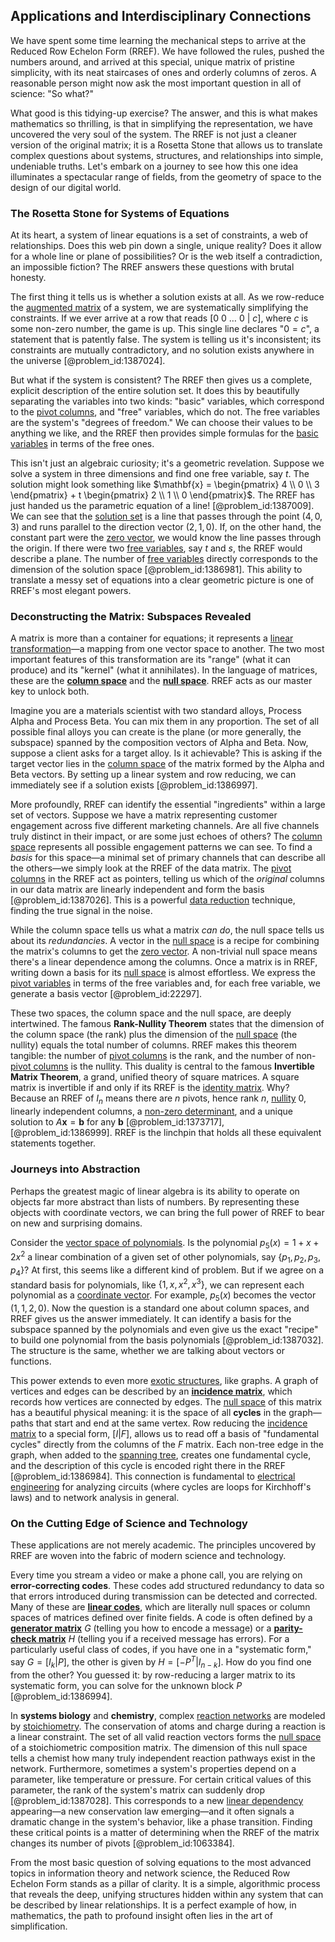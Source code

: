 ## Applications and Interdisciplinary Connections

We have spent some time learning the mechanical steps to arrive at the Reduced Row Echelon Form (RREF). We have followed the rules, pushed the numbers around, and arrived at this special, unique matrix of pristine simplicity, with its neat staircases of ones and orderly columns of zeros. A reasonable person might now ask the most important question in all of science: "So what?"

What good is this tidying-up exercise? The answer, and this is what makes mathematics so thrilling, is that in simplifying the representation, we have uncovered the very soul of the system. The RREF is not just a cleaner version of the original matrix; it is a Rosetta Stone that allows us to translate complex questions about systems, structures, and relationships into simple, undeniable truths. Let's embark on a journey to see how this one idea illuminates a spectacular range of fields, from the geometry of space to the design of our digital world.

### The Rosetta Stone for Systems of Equations

At its heart, a system of linear equations is a set of constraints, a web of relationships. Does this web pin down a single, unique reality? Does it allow for a whole line or plane of possibilities? Or is the web itself a contradiction, an impossible fiction? The RREF answers these questions with brutal honesty.

The first thing it tells us is whether a solution exists at all. As we row-reduce the [augmented matrix](@article_id:150029) of a system, we are systematically simplifying the constraints. If we ever arrive at a row that reads $[0\ 0\ \dots\ 0\ |\ c]$, where $c$ is some non-zero number, the game is up. This single line declares "$0=c$", a statement that is patently false. The system is telling us it's inconsistent; its constraints are mutually contradictory, and no solution exists anywhere in the universe [@problem_id:1387024].

But what if the system is consistent? The RREF then gives us a complete, explicit description of the entire solution set. It does this by beautifully separating the variables into two kinds: "basic" variables, which correspond to the [pivot columns](@article_id:148278), and "free" variables, which do not. The free variables are the system's "degrees of freedom." We can choose their values to be anything we like, and the RREF then provides simple formulas for the [basic variables](@article_id:148304) in terms of the free ones.

This isn't just an algebraic curiosity; it's a geometric revelation. Suppose we solve a system in three dimensions and find one free variable, say $t$. The solution might look something like $\mathbf{x} = \begin{pmatrix} 4 \\ 0 \\ 3 \end{pmatrix} + t \begin{pmatrix} 2 \\ 1 \\ 0 \end{pmatrix}$. The RREF has just handed us the parametric equation of a line! [@problem_id:1387009]. We can see that the [solution set](@article_id:153832) is a line that passes through the point $(4,0,3)$ and runs parallel to the direction vector $(2,1,0)$. If, on the other hand, the constant part were the [zero vector](@article_id:155695), we would know the line passes through the origin. If there were two [free variables](@article_id:151169), say $t$ and $s$, the RREF would describe a plane. The number of [free variables](@article_id:151169) directly corresponds to the dimension of the solution space [@problem_id:1386981]. This ability to translate a messy set of equations into a clear geometric picture is one of RREF's most elegant powers.

### Deconstructing the Matrix: Subspaces Revealed

A matrix is more than a container for equations; it represents a [linear transformation](@article_id:142586)—a mapping from one vector space to another. The two most important features of this transformation are its "range" (what it can produce) and its "kernel" (what it annihilates). In the language of matrices, these are the **[column space](@article_id:150315)** and the **[null space](@article_id:150982)**. RREF acts as our master key to unlock both.

Imagine you are a materials scientist with two standard alloys, Process Alpha and Process Beta. You can mix them in any proportion. The set of all possible final alloys you can create is the plane (or more generally, the subspace) spanned by the composition vectors of Alpha and Beta. Now, suppose a client asks for a target alloy. Is it achievable? This is asking if the target vector lies in the [column space](@article_id:150315) of the matrix formed by the Alpha and Beta vectors. By setting up a linear system and row reducing, we can immediately see if a solution exists [@problem_id:1386997].

More profoundly, RREF can identify the essential "ingredients" within a large set of vectors. Suppose we have a matrix representing customer engagement across five different marketing channels. Are all five channels truly distinct in their impact, or are some just echoes of others? The [column space](@article_id:150315) represents all possible engagement patterns we can see. To find a *basis* for this space—a minimal set of primary channels that can describe all the others—we simply look at the RREF of the data matrix. The [pivot columns](@article_id:148278) in the RREF act as pointers, telling us which of the *original* columns in our data matrix are linearly independent and form the basis [@problem_id:1387026]. This is a powerful [data reduction](@article_id:168961) technique, finding the true signal in the noise.

While the column space tells us what a matrix *can do*, the null space tells us about its *redundancies*. A vector in the [null space](@article_id:150982) is a recipe for combining the matrix's columns to get the [zero vector](@article_id:155695). A non-trivial null space means there's a linear dependence among the columns. Once a matrix is in RREF, writing down a basis for its [null space](@article_id:150982) is almost effortless. We express the [pivot variables](@article_id:154434) in terms of the free variables and, for each free variable, we generate a basis vector [@problem_id:22297].

These two spaces, the column space and the null space, are deeply intertwined. The famous **Rank-Nullity Theorem** states that the dimension of the column space (the rank) plus the dimension of the [null space](@article_id:150982) (the nullity) equals the total number of columns. RREF makes this theorem tangible: the number of [pivot columns](@article_id:148278) is the rank, and the number of non-[pivot columns](@article_id:148278) is the nullity. This duality is central to the famous **Invertible Matrix Theorem**, a grand, unified theory of square matrices. A square matrix is invertible if and only if its RREF is the [identity matrix](@article_id:156230). Why? Because an RREF of $I_n$ means there are $n$ pivots, hence rank $n$, [nullity](@article_id:155791) $0$, linearly independent columns, a [non-zero determinant](@article_id:153416), and a unique solution to $A\mathbf{x}=\mathbf{b}$ for any $\mathbf{b}$ [@problem_id:1373717], [@problem_id:1386999]. RREF is the linchpin that holds all these equivalent statements together.

### Journeys into Abstraction

Perhaps the greatest magic of linear algebra is its ability to operate on objects far more abstract than lists of numbers. By representing these objects with coordinate vectors, we can bring the full power of RREF to bear on new and surprising domains.

Consider the [vector space of polynomials](@article_id:195710). Is the polynomial $p_5(x) = 1 + x + 2x^2$ a linear combination of a given set of other polynomials, say $\{p_1, p_2, p_3, p_4\}$? At first, this seems like a different kind of problem. But if we agree on a standard basis for polynomials, like $\{1, x, x^2, x^3\}$, we can represent each polynomial as a [coordinate vector](@article_id:152825). For example, $p_5(x)$ becomes the vector $(1, 1, 2, 0)$. Now the question is a standard one about column spaces, and RREF gives us the answer immediately. It can identify a basis for the subspace spanned by the polynomials and even give us the exact "recipe" to build one polynomial from the basis polynomials [@problem_id:1387032]. The structure is the same, whether we are talking about vectors or functions.

This power extends to even more [exotic structures](@article_id:260122), like graphs. A graph of vertices and edges can be described by an **[incidence matrix](@article_id:263189)**, which records how vertices are connected by edges. The [null space](@article_id:150982) of this matrix has a beautiful physical meaning: it is the space of all **cycles** in the graph—paths that start and end at the same vertex. Row reducing the [incidence matrix](@article_id:263189) to a special form, $[I | F]$, allows us to read off a basis of "fundamental cycles" directly from the columns of the $F$ matrix. Each non-tree edge in the graph, when added to the [spanning tree](@article_id:262111), creates one fundamental cycle, and the description of this cycle is encoded right there in the RREF [@problem_id:1386984]. This connection is fundamental to [electrical engineering](@article_id:262068) for analyzing circuits (where cycles are loops for Kirchhoff's laws) and to network analysis in general.

### On the Cutting Edge of Science and Technology

These applications are not merely academic. The principles uncovered by RREF are woven into the fabric of modern science and technology.

Every time you stream a video or make a phone call, you are relying on **error-correcting codes**. These codes add structured redundancy to data so that errors introduced during transmission can be detected and corrected. Many of these are **[linear codes](@article_id:260544)**, which are literally null spaces or column spaces of matrices defined over finite fields. A code is often defined by a **[generator matrix](@article_id:275315)** $G$ (telling you how to encode a message) or a **[parity-check matrix](@article_id:276316)** $H$ (telling you if a received message has errors). For a particularly useful class of codes, if you have one in a "systematic form," say $G = [I_k | P]$, the other is given by $H = [-P^T | I_{n-k}]$. How do you find one from the other? You guessed it: by row-reducing a larger matrix to its systematic form, you can solve for the unknown block $P$ [@problem_id:1386994].

In **systems biology** and **chemistry**, complex [reaction networks](@article_id:203032) are modeled by [stoichiometry](@article_id:140422). The conservation of atoms and charge during a reaction is a linear constraint. The set of all valid reaction vectors forms the [null space](@article_id:150982) of a stoichiometric composition matrix. The dimension of this null space tells a chemist how many truly independent reaction pathways exist in the network. Furthermore, sometimes a system's properties depend on a parameter, like temperature or pressure. For certain critical values of this parameter, the rank of the system's matrix can suddenly drop [@problem_id:1387028]. This corresponds to a new [linear dependency](@article_id:185336) appearing—a new conservation law emerging—and it often signals a dramatic change in the system's behavior, like a phase transition. Finding these critical points is a matter of determining when the RREF of the matrix changes its number of pivots [@problem_id:1063384].

From the most basic question of solving equations to the most advanced topics in information theory and network science, the Reduced Row Echelon Form stands as a pillar of clarity. It is a simple, algorithmic process that reveals the deep, unifying structures hidden within any system that can be described by linear relationships. It is a perfect example of how, in mathematics, the path to profound insight often lies in the art of simplification.
